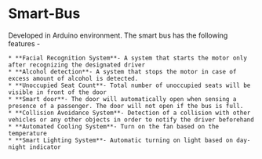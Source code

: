 # Smart-Bus

Developed in Arduino environment. The smart bus has the following features -

    * **Facial Recognition System**- A system that starts the motor only after recognizing the designated driver
    * **Alcohol detection**- A system that stops the motor in case of excess amount of alcohol is detected. 
    * **Unoccupied Seat Count**- Total number of unoccupied seats will be visible in front of the door 
    * **Smart door**- The door will automatically open when sensing a presence of a passenger. The door will not open if the bus is full.
    * **Collision Avoidance System**- Detection of a collision with other vehicles or any other objects in order to notify the driver beforehand 
    * **Automated Cooling System**- Turn on the fan based on the temperature
    * **Smart Lighting System**- Automatic turning on light based on day-night indicator  











